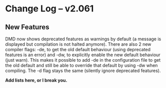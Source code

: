 # Change Log &ndash; v2.061

## New Features

DMD now shows deprecated features as warnings by default (a message is
displayed but compilation is not halted anymore). There are also 2 new
compiler flags: -de, to get the old default behaviour (using deprecated
features is an error) and -dw, to explicitly enable the new default behaviour
(just warn). This makes it possible to add -de in the configuration file to get
the old default and still be able to override that default by using -dw when
compiling. The -d flag stays the same (silently ignore deprecated features).

**Add lists here, or I break you.**
